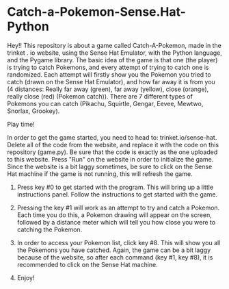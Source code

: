 # Catch-a-Pokemon-Sense.Hat-Python
  Hey!! This repository is about a game called Catch-A-Pokemon, made in the trinket . io website, using the Sense Hat Emulator, with the Python language, and the Pygame library.
  The basic idea of the game is that one (the player) is trying to catch Pokemons, and every attempt of trying to catch one is randomized. Each attempt will firstly show you the Pokemon you tried to catch (drawn on the Sense Hat Emulator), and how far away it is from you (4 distances: Really far away (green), far away (yellow), close (orange), really close (red) (Pokemon catch)). There are 7 different types of Pokemons you can catch (Pikachu, Squirtle, Gengar, Eevee, Mewtwo, Snorlax, Grookey). 
  
  
Play time!
  
In order to get the game started, you need to head to: trinket.io/sense-hat. Delete all of the code from the website, and replace it with the code on this repository (game.py). Be sure that the code is exactly as the one uploaded to this website. Press "Run" on the website in order to initialize the game. Since the website is a bit laggy sometimes, be sure to click on the Sense Hat machine if the game is not running, this will refresh the game.

1. Press key #0 to get started with the program. This will bring up a little instructions panel. Follow the instructions to get started with the game. 

2. Pressing the key #1 will work as an attempt to try and catch a Pokemon. Each time you do this, a Pokemon drawing will appear on the screen, followed by a distance meter which will tell you how close you were to catching the Pokemon.

3. In order to access your Pokemon list, click key #8. This will show you all the Pokemons you have catched. Again, the game can be a bit laggy because of the website, so after each command (key #1, key #8), it is recommended to click on the Sense Hat machine.

4. Enjoy!

